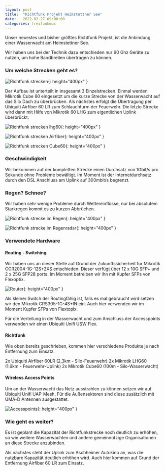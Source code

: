 ```yaml
---
layout: post
title:  "Richtfunk Projekt Heimstettner See"
date:   2022-02-27 09:00:00
categories: freifunkmuc
---
```


Unser neuestes und bisher größtes Richtfunk Projekt, ist die Anbindung einer Wasserwacht am Heimstettner See.

Wir haben uns bei der Technik dazu entschieden nur 60 Ghz Geräte zu nutzen, um hohe Bandbreiten übertragen zu können.

### Um welche Strecken geht es?

![Richtfunk strecken](/assets/posts/2022-02-27-rifu.png){: height="400px" }

Der Aufbau ist unterteilt in insgesamt 3 Einzelstrecken. Einmal werden Mikrotik Cube 60 eingesetzt um die kurze Strecke von der Wasserwacht auf das Silo Dach zu überbrücken. Als nächstes erfolgt die Übertragung per Ubiquiti Airfiber 60 LR zum Schlauchturm der Feuerwehr. Die letzte Strecke wird dann mit Hilfe von Mikrotik 60 LHG zum eigentlichen Uplink überbrückt.

![Richtfunk strecken lhg60](/assets/posts/2022-02-27-lhg60.jpg){: height="400px" }

![Richtfunk strecken Airfiber](/assets/posts/2022-02-27-see-airfiber.jpg){: height="400px" }

![Richtfunk strecken Cube60](/assets/posts/2022-02-27-see-cube60.jpg){: height="400px" }

### Geschwindigkeit

Wir bekommen auf der kompletten Strecke einen Durchsatz von 1Gbit/s pro Sekunde ohne Probleme bewältigt. Im Moment ist der Internetdurchsatz durch den DSL Anschluss am Uplink auf 300mbit/s begrenzt.

### Regen? Schnee?

Wir haben sehr wenige Probleme durch Wettereinflüsse, nur bei absolutem Starkregen kommt es zu kurzen Abbrüchen.

![Richtfunk strecke im Regen](/assets/posts/2022-02-27-see-regen-rifu.jpg){: height="400px" }

![Richtfunk strecke im Regenradar](/assets/posts/2022-02-27-see-regen.jpg){: height="400px" }


### Verwendete Hardware

#### Routing - Switching

Wir haben uns an dieser Stelle auf Grund der Zukunftssicherheit für Mikrotik CCR2004-1G-12S+2XS entschieden. Dieser verfügt über 12 x 10G SFP+ und 2 x 25G SFP28 ports. Im Moment betreiben wir ihn mit Kupfer SFPs von Flexoptix.

![Router](/assets/posts/2022-02-27-see-router.jpeg){: height="400px" }

Als kleiner Switch der Routingfähig ist, falls es mal gebraucht wird setzen wir den Mikrotik CRS305-1G-4S+IN ein. Auch hier verwenden wir im Moment Kupfer SFPs von Flextopix.

Für die Verteilung in der Wasserwacht und zum Anschluss der Accesspoints verwenden wir einen Ubiquiti Unifi USW Flex.

#### Richtfunk

Wie oben bereits geschrieben, kommen hier verschiedene Produkte je nach Entfernung zum Einsatz.

2x Ubiquiti Airfiber 60LR (2,3km - Silo-Feuerwehr)
2x Mikrotik LHG60 (1.6km - Feuerwehr-Uplink) 
2x Mikrotik Cube60 (100m - Silo-Wasserwacht)

#### Wireless Access Points

Um an der Wasserwacht das Netz ausstrahlen zu können setzen wir auf Ubiquiti Unifi UAP-Mesh. Für die Außensektoren sind diese zusätzlich mit UMA-D Antennen ausgestattet.

![Accesspoints](/assets/posts/2022-02-27-see-unifi-ap.jpg){: height="400px" }

### Wie geht es weiter?

Es ist geplant die Kapazität der Richtfunkstrecke noch deutlich zu erhöhen, so wie weitere Wasserwachten und andere gemeinnützige Organisationen an diese Strecke anzubinden.

Als nächstes steht der Uplink zum Aschheimer Autokino an, was die nutzbare Kapazität deutlich erhöhen wird. Auch hier kommen auf Grund der Entfernung Airfiber 60 LR zum Einsatz.